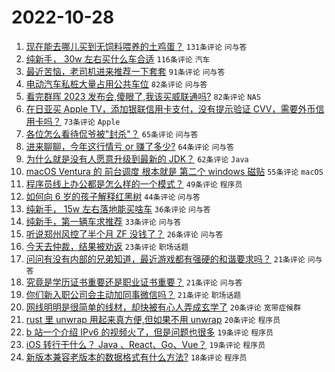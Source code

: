 # 2022-10-28

1. [现在能去哪儿买到无饲料喂养的土鸡蛋？](https://www.v2ex.com/t/890560) `131条评论` `问与答`
1. [纯新手， 30w 左右买什么车合适](https://www.v2ex.com/t/890619) `116条评论` `汽车`
1. [最近苦恼，老司机进来推荐一下套套](https://www.v2ex.com/t/890583) `91条评论` `问与答`
1. [电动汽车私桩大量占用公共车位](https://www.v2ex.com/t/890566) `82条评论` `问与答`
1. [看完群晖 2023 发布会,傻眼了,我该买威联通吗?](https://www.v2ex.com/t/890579) `82条评论` `NAS`
1. [在日亚买 Apple TV，添加银联信用卡支付，没有提示验证 CVV，需要外币信用卡吗？](https://www.v2ex.com/t/890558) `73条评论` `Apple`
1. [各位怎么看待侃爷被"封杀"？](https://www.v2ex.com/t/890701) `65条评论` `问与答`
1. [进来聊聊，今年这行情亏 or 赚了多少?](https://www.v2ex.com/t/890671) `64条评论` `问与答`
1. [为什么就是没有人愿意升级到最新的 JDK？](https://www.v2ex.com/t/890606) `62条评论` `Java`
1. [macOS Ventura 的 前台调度 根本就是 第二个 windows 磁贴](https://www.v2ex.com/t/890577) `55条评论` `macOS`
1. [程序员线上办公都是怎么样的一个模式？](https://www.v2ex.com/t/890573) `49条评论` `程序员`
1. [如何向 6 岁的孩子解释红黑树](https://www.v2ex.com/t/890715) `44条评论` `问与答`
1. [纯新手， 15w 左右落地能买啥车](https://www.v2ex.com/t/890720) `36条评论` `问与答`
1. [纯新手，第一辆车求推荐](https://www.v2ex.com/t/890613) `33条评论` `问与答`
1. [听说郑州风控了半个月 ZF 没钱了？](https://www.v2ex.com/t/890658) `26条评论` `问与答`
1. [今天去仲裁，结果被劝返](https://www.v2ex.com/t/890666) `23条评论` `职场话题`
1. [问问有没有内部的兄弟知道，最近游戏都有强硬的和谐要求吗？](https://www.v2ex.com/t/890639) `21条评论` `问与答`
1. [究竟是学历证书重要还是职业证书重要？](https://www.v2ex.com/t/890603) `21条评论` `问与答`
1. [你们新入职公司会主动加同事微信吗？](https://www.v2ex.com/t/890585) `21条评论` `职场话题`
1. [网线明明是很简单的线材，却快被有心人弄成玄学了](https://www.v2ex.com/t/890645) `20条评论` `宽带症候群`
1. [rust 里 unwrap 用起来真方便,但如果不用 unwrap](https://www.v2ex.com/t/890637) `20条评论` `程序员`
1. [b 站一个介绍 IPv6 的视频火了，但是问题也很多](https://www.v2ex.com/t/890731) `19条评论` `程序员`
1. [iOS 转行干什么？ Java 、React、Go、Vue？](https://www.v2ex.com/t/890568) `19条评论` `程序员`
1. [新版本兼容老版本的数据格式有什么方法?](https://www.v2ex.com/t/890739) `18条评论` `程序员`
